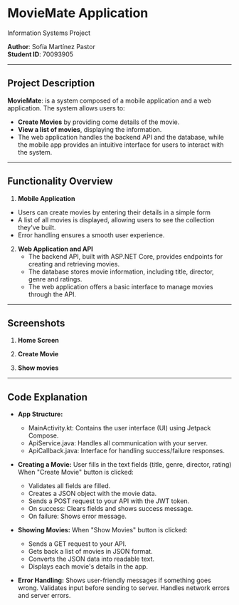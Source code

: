 # MovieMate    Application  
Information Systems Project  

**Author**: Sofía Martínez Pastor  
**Student ID**: 70093905 

---

## Project Description  

**MovieMate**: is a system composed of a mobile application and a web application. The system allows users to: 
- **Create Movies** by providing come details of the movie.
- **View a list of movies**, displaying the information.
- The web application handles the backend API and the database, while the mobile app provides an intuitive interface for users to interact with the system.
  
---

## Functionality Overview 
1. **Mobile Application**
  - Users can create movies by entering their details in a simple form
  - A list of all movies is displayed, allowing users to see the collection they've built.
  - Error handling ensures a smooth user experience.

2. **Web Application and API**
   - The backend API, built with ASP.NET Core, provides endpoints for creating and retrieving movies.
   - The database stores movie information, including title, director, genre and ratings.
   - The web application offers a basic interface to manage movies through the API.

---

## Screenshots

1. **Home Screen**

2. **Create Movie**

3. **Show movies**

---

## Code Explanation
- **App Structure:**
  - MainActivity.kt: Contains the user interface (UI) using Jetpack Compose.
  - ApiService.java: Handles all communication with your server.
  - ApiCallback.java: Interface for handling success/failure responses.

- **Creating a Movie:**
   User fills in the text fields (title, genre, director, rating)
   When "Create Movie" button is clicked:
    - Validates all fields are filled.
    - Creates a JSON object with the movie data.
    - Sends a POST request to your API with the JWT token.
    - On success: Clears fields and shows success message.
    - On failure: Shows error message.

- **Showing Movies:**
  When "Show Movies" button is clicked:
  - Sends a GET request to your API.
  - Gets back a list of movies in JSON format.
  - Converts the JSON data into readable text.
  - Displays each movie's details in the app.

- **Error Handling:**
  Shows user-friendly messages if something goes wrong.
  Validates input before sending to server.
  Handles network errors and server errors.

